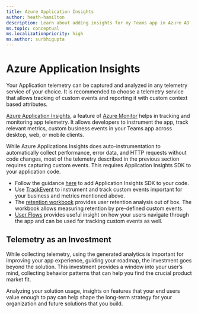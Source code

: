 ```yaml
---
title: Azure Application Insights
author: heath-hamilton
description: Learn about adding insights for my Teams app in Azure AD
ms.topic: conceptual
ms.localizationpriority: high
ms.author: surbhigupta
---
```


# Azure Application Insights

Your Application telemetry can be captured and analyzed in any telemetry service of your choice. It is recommended to choose a telemetry service that allows tracking of custom events and reporting it with custom context based attributes.

[Azure Application Insights](/azure/azure-monitor/app/app-insights-overview), a feature of [Azure Monitor](/azure/azure-monitor/) helps in tracking and monitoring app telemetry. It allows developers to instrument the app, track relevant metrics, custom business events in your Teams app across desktop, web, or mobile clients.

While Azure Applications Insights does auto-instrumentation to automatically collect performance, error data, and HTTP requests without code changes, most of the telemetry described in the previous section requires capturing custom events. This requires Application Insights SDK to your application code.

- Follow the guidance [here](/azure/azure-monitor/app/api-custom-events-metrics.md#prep) to add Application Insights SDK to your code.
- Use [TrackEvent](/azure/azure-monitor/app/usage-overview.md#custom-business-events) to instrument and track custom events important for your business and metrics mentioned above.
- The [retention workbook](/azure/azure-monitor/app/usage-retention) provides user retention analysis out of box. The workbook allows measuring retention by pre-defined custom events.
- [User Flows](/azure/azure-monitor/app/usage-flows) provides useful insight on how your users navigate through the app and can be used for tracking custom events as well.

## Telemetry as an Investment

While collecting telemetry, using the generated analytics is important for improving your app experience, guiding your roadmap, the investment goes beyond the solution. This investment provides a window into your user’s mind, collecting behavior patterns that can help you find the crucial product market fit.

Analyzing your solution usage, insights on features that your end users value enough to pay can help shape the long-term strategy for your organization and future solutions that you build.
